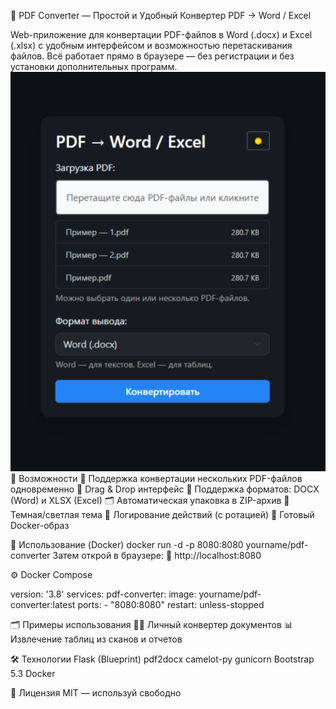 🧩 PDF Converter — Простой и Удобный Конвертер PDF → Word / Excel

Web-приложение для конвертации PDF-файлов в Word (.docx) и Excel (.xlsx) с удобным интерфейсом и возможностью перетаскивания файлов. Всё работает прямо в браузере — без регистрации и без установки дополнительных программ.
![Интерфейс](dark.png)
🚀 Возможности
🔄 Поддержка конвертации нескольких PDF-файлов одновременно
📁 Drag & Drop интерфейс
🧾 Поддержка форматов: DOCX (Word) и XLSX (Excel)
🗂 Автоматическая упаковка в ZIP-архив
🌙 Темная/светлая тема
📜 Логирование действий (с ротацией)
🐳 Готовый Docker-образ

🔧 Использование (Docker)
docker run -d -p 8080:8080 yourname/pdf-converter
Затем открой в браузере:
📍 http://localhost:8080

⚙️ Docker Compose

version: '3.8'
services:
  pdf-converter:
    image: yourname/pdf-converter:latest
    ports:
      - "8080:8080"
    restart: unless-stopped

🗂 Примеры использования
👨‍💻 Личный конвертер документов
📊 Извлечение таблиц из сканов и отчетов

🛠 Технологии
Flask (Blueprint)
pdf2docx
camelot-py
gunicorn
Bootstrap 5.3
Docker

📜 Лицензия
MIT — используй свободно
